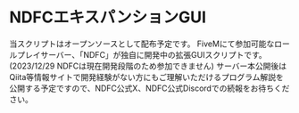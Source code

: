 # NDFCエキスパンションGUI

当スクリプトはオープンソースとして配布予定です。
FiveMにて参加可能なロールプレイサーバー、「NDFC」が独自に開発中の拡張GUIスクリプトです。(2023/12/29 NDFCは現在開発段階のため参加できません)
サーバー本公開後はQiita等情報サイトで開発経験がない方にもご理解いただけるプログラム解説を公開する予定ですので、NDFC公式X、NDFC公式Discordでの続報をお待ちください。
